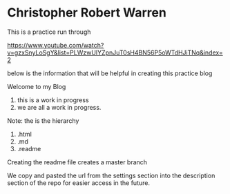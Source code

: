 # Christopher Robert Warren
This is a practice run through 

https://www.youtube.com/watch?v=gzxSnyLoSgY&list=PLWzwUIYZpnJuT0sH4BN56P5oWTdHJiTNq&index=2

below is the information that will be helpful in creating this practice blog 


Welcome to my Blog

1. this is a work in progress
2. we are all a work in progress.


Note: the is the hierarchy 
1. .html
2. .md
3. .readme

Creating the readme file creates a master branch 

We copy and pasted the url from the settings section into the description section of the repo for easier access in the future. 
